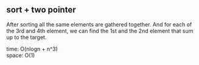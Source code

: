 ## sort + two pointer
After sorting all the same elements are gathered together. And for each of the 3rd and 4th element, we can find the 1st and the 2nd element that sum up to the target.

time: O(nlogn + n^3)<br>
space: O(1)
